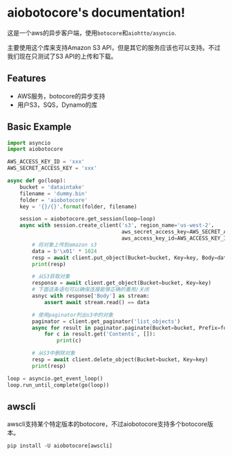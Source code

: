# aiobotocore's documentation!

这是一个aws的异步客户端，使用`botocore`和`aiohtto/asyncio`.

主要使用这个库来支持Amazon S3 API，但是其它的服务应该也可以支持。不过我们现在只测试了S3 API的上传和下载。

## Features

- AWS服务，botocore的异步支持
- 用户S3，SQS，Dynamo的库

## Basic Example

```python
import asyncio
import aiobotocore

AWS_ACCESS_KEY_ID = 'xxx'
AWS_SECRET_ACCESS_KEY = 'xxx'

async def go(loop):
	bucket = 'dataintake'
	filename = 'dummy.bin'
	folder = 'aiobotocore'
	key = '{}/{}'.format(folder, filename)

	session = aiobotocore.get_session(loop=loop)
	async with session.create_client('s3', region_name='us-west-2'，
									 aws_secret_access_key=AWS_SECRET_ACCESS_KEY,
									 aws_access_key_id=AWS_ACCESS_KEY_ID):
		# 将对象上传到amazon s3
		data = b'\x01' * 1024
		resp = await client.put_object(Bucket=bucket, Key=key, Body=data)
		print(resp)

		# 从S3获取对象
		response = await client.get_object(Bucket=bucket, Key=key)
		# 下面这条语句可以确保连接能够正确的重用/关闭
		asnyc with response['Body'] as stream:
			assert await stream.read() == data

		# 使用paginator列出s3中的对象
		paginator = client.get_paginator('list_objects')
		async for result in paginator.paginate(Bucket=bucket, Prefix=folder):
			for c in result.get('Contents', []):
				print(c)

		# 从S3中删除对象
		resp = await client.delete_object(Bucket=bucket, Key=key)
		print(resp)

loop = asyncio.get_event_loop()
loop.run_until_complete(go(loop))
```

## awscli

awscli支持某个特定版本的botocore，不过aiobotocore支持多个botocore版本。

`pip install -U aiobotocore[awscli]`

